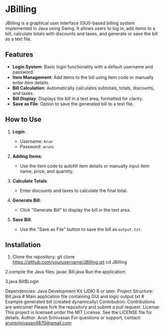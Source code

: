 # JBilling

JBilling is a graphical user interface (GUI)-based billing system implemented in Java using Swing. It allows users to log in, add items to a bill, calculate totals with discounts and taxes, and generate or save the bill as a text file.

## Features

- **Login System**: Basic login functionality with a default username and password.
- **Item Management**: Add items to the bill using item code or manually enter item details.
- **Bill Calculation**: Automatically calculates subtotals, totals, discounts, and taxes.
- **Bill Display**: Displays the bill in a text area, formatted for clarity.
- **Save as File**: Option to save the generated bill to a text file.

## How to Use

1. **Login**:
   - Username: `Arun`
   - Password: `aruns`

2. **Adding Items**:
   - Use the item code to autofill item details or manually input item name, price, and quantity.

3. **Calculate Totals**:
   - Enter discounts and taxes to calculate the final total.

4. **Generate Bill**:
   - Click "Generate Bill" to display the bill in the text area.

5. **Save Bill**:
   - Use the "Save as File" button to save the bill as `output.txt`.

## Installation

1. Clone the repository:
   git clone https://github.com/yourusername/JBilling.git
   cd JBilling

2.compile the Java files:
   javac Bill.java
   Run the application:

3.java Bill$Login

Dependencies:
  Java Development Kit (JDK) 8 or later.
Project Structure:
  Bill.java      # Main application file containing GUI and logic
  output.txt     # Example generated bill (created dynamically)
Contribution:
  Contributions are welcome! Please fork the repository and submit a pull request.
License:
  This project is licensed under the MIT License. See the LICENSE file for details.
Author: Arun Srinivasan
 For questions or support, contact: arunsrinivasan4870@gmail.com


